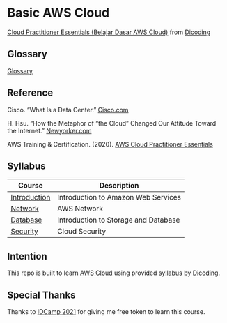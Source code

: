 # Basic AWS Cloud

[Cloud Practitioner Essentials (Belajar Dasar AWS Cloud)](https://www.dicoding.com/academies/251) from [Dicoding](https://www.dicoding.com/users/787116)

## Glossary

[Glossary](https://github.com/fadhilhaka/Basic-AWS-Cloud/tree/main/glossary)

## Reference

Cisco. “What Is a Data Center.” [Cisco.com](https://www.cisco.com/c/en/us/solutions/data-center-virtualization/what-is-a-data-center.html (diakses pada 1 November 2020))

H. Hsu. “How the Metaphor of “the Cloud” Changed Our Attitude Toward the Internet.” [Newyorker.com](https://www.newyorker.com/books/page-turner/how-the-metaphor-of-the-cloud-changed-our-attitude-toward-the-internet (diakses pada 30 Oktober 2020))

AWS Training & Certification. (2020). [AWS Cloud Practitioner Essentials](https://www.aws.training/Details/eLearning?id=60697)

## Syllabus

| Course | Description |
|--------|-------------|
| [Introduction](https://github.com/fadhilhaka/Basic-AWS-Cloud/tree/main/introduction) | Introduction to Amazon Web Services |
| [Network](https://github.com/fadhilhaka/Basic-AWS-Cloud/tree/main/network) | AWS Network |
| [Database](https://github.com/fadhilhaka/Basic-AWS-Cloud/tree/main/database) | Introduction to Storage and Database |
| [Security](https://github.com/fadhilhaka/Basic-AWS-Cloud/tree/main/security) | Cloud Security |

## Intention

This repo is built to learn [AWS Cloud](https://https://aws.amazon.com) using provided [syllabus](https://www.dicoding.com/academies/251/tutorials) by [Dicoding](https://www.dicoding.com/users/787116).

## Special Thanks

Thanks to [IDCamp 2021](https://idcamp.indosatooredoo.com) for giving me free token to learn this course.
